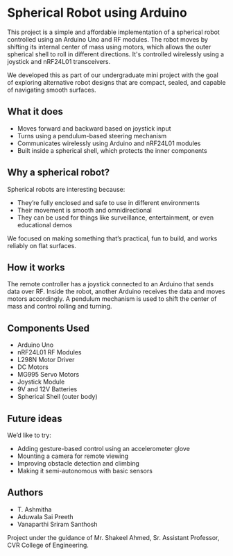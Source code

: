# Spherical Robot using Arduino

This project is a simple and affordable implementation of a spherical robot controlled using an Arduino Uno and RF modules. The robot moves by shifting its internal center of mass using motors, which allows the outer spherical shell to roll in different directions. It's controlled wirelessly using a joystick and nRF24L01 transceivers.

We developed this as part of our undergraduate mini project with the goal of exploring alternative robot designs that are compact, sealed, and capable of navigating smooth surfaces.

## What it does

- Moves forward and backward based on joystick input
- Turns using a pendulum-based steering mechanism
- Communicates wirelessly using Arduino and nRF24L01 modules
- Built inside a spherical shell, which protects the inner components

## Why a spherical robot?

Spherical robots are interesting because:
- They’re fully enclosed and safe to use in different environments
- Their movement is smooth and omnidirectional
- They can be used for things like surveillance, entertainment, or even educational demos

We focused on making something that’s practical, fun to build, and works reliably on flat surfaces.

## How it works

The remote controller has a joystick connected to an Arduino that sends data over RF. Inside the robot, another Arduino receives the data and moves motors accordingly. A pendulum mechanism is used to shift the center of mass and control rolling and turning.

## Components Used

- Arduino Uno
- nRF24L01 RF Modules
- L298N Motor Driver
- DC Motors
- MG995 Servo Motors
- Joystick Module
- 9V and 12V Batteries
- Spherical Shell (outer body)

## Future ideas

We’d like to try:
- Adding gesture-based control using an accelerometer glove
- Mounting a camera for remote viewing
- Improving obstacle detection and climbing
- Making it semi-autonomous with basic sensors

## Authors

- T. Ashmitha  
- Aduwala Sai Preeth  
- Vanaparthi Sriram Santhosh

Project under the guidance of Mr. Shakeel Ahmed, Sr. Assistant Professor, CVR College of Engineering.
